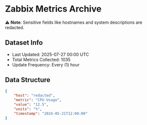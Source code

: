 # Zabbix Metrics Archive

⚠️ **Note**: Sensitive fields like hostnames and system descriptions are redacted.

## Dataset Info
- Last Updated: 2025-07-27 00:00 UTC
- Total Metrics Collected: 1035
- Update Frequency: Every (1) hour

## Data Structure
```json
{
    "host": "redacted",
    "metric": "CPU Usage",
    "value": "12.5",
    "units": "%",
    "timestamp": "2024-05-21T12:00:00"
}
```
